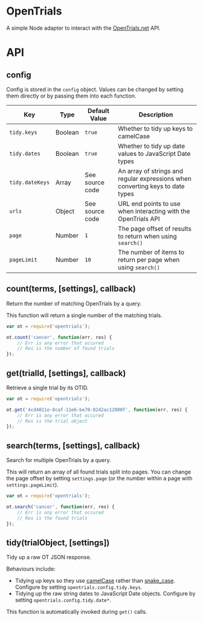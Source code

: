 OpenTrials
==========
A simple Node adapter to interact with the [OpenTrials.net](https://opentrials.net) API.


API
===

config
------
Config is stored in the `config` object. Values can be changed by setting them directly or by passing them into each function.

| Key             | Type    | Default Value   | Description                                                                    |
|-----------------|---------|-----------------|--------------------------------------------------------------------------------|
| `tidy.keys`     | Boolean | `true`          | Whether to tidy up keys to camelCase                                           |
| `tidy.dates`    | Boolean | `true`          | Whether to tidy up date values to JavaScript Date types                        |
| `tidy.dateKeys` | Array   | See source code | An array of strings and regular expressions when converting keys to date types |
| `urls`          | Object  | See source code | URL end points to use when interacting with the OpenTrials API                 |
| `page`          | Number  | `1`             | The page offset of results to return when using `search()`                     |
| `pageLimit`     | Number  | `10`            | The number of items to return per page when using `search()`                   |


count(terms, [settings], callback)
-----------------------------------
Return the number of matching OpenTrials by a query.

This function will return a single number of the matching trials.

```javascript
var ot = require('opentrials');

ot.count('cancer', function(err, res) {
	// Err is any error that occured
	// Res is the number of found trials
});
```


get(trialId, [settings], callback)
----------------------------------
Retrieve a single trial by its OTID.

```javascript
var ot = require('opentrials');

ot.get('4cd4011e-8caf-11e6-be70-0242ac12000f', function(err, res) {
	// Err is any error that occured
	// Res is the trial object
});
```


search(terms, [settings], callback)
-----------------------------------
Search for multiple OpenTrials by a query.

This will return an array of all found trials split into pages. You can change the page offset by setting `settings.page` (or the number within a page with `settings.pageLimit`).

```javascript
var ot = require('opentrials');

ot.search('cancer', function(err, res) {
	// Err is any error that occured
	// Res is the found trials
});
```


tidy(trialObject, [settings])
-----------------------------
Tidy up a raw OT JSON response.

Behaviours include:

* Tidying up keys so they use [camelCase](https://en.wikipedia.org/wiki/Camel_case) rather than [snake_case](https://en.wikipedia.org/wiki/Snake_case). Configure by setting `opentrials.config.tidy.keys`.
* Tidying up the raw string dates to JavaScript Date objects. Configure by setting `opentrials.config.tidy.date*`.

This function is automatically invoked during `get()` calls.
